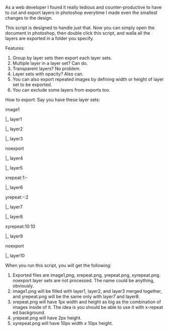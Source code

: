  As a web developer I found it really tedious and counter-productive to have to cut and export
 layers in photoshop everytime I made even the smallest changes to the design.

 This script is designed to handle just that. Now you can simply open the document in photoshop,
 then double click this script, and walla all the layers are exported in a folder you specify.

 Features:
 1. Group by layer sets then export each layer sets.
 2. Multiple layer in a layer set? Can do.
 3. Transparent layers? No problem.
 4. Layer sets with opacity? Also can.
 5. You can also export repeated images by defining width or height of layer set to be exported.
 6. You can exclude some layers from exports too.

 How to export:
 Say you have these layer sets:
 
 image1
 
 |_ layer1
 
 |_ layer2
 
 |_ layer3
 
 noexport
 
 |_ layer4
 
 |_ layer5
 
 xrepeat:1:-
 
 |_ layer6
 
 yrepeat:-:2
 
 |_ layer7
 
 |_ layer8
 
 xyrepeat:10:10
 
 |_ layer9
 
 noexport
 
 |_ layer10

When you run this script, you will get the following:
 1. Exported files are image1,png, xrepeat.png, yrepeat.png, xyrepeat.png. noexport layer sets are not processed.
    The name could be anything, obviously.
 2. image1.png will be filled with layer1, layer2, and layer3 merged together, and yrepeat.png will be the same only
    with layer7 and layer8.
 3. xrepeat.png will have 1px width and height as big as the combination of images inside of it. The idea is
    you should be able to use it with x-repeat ed background.
 4. yrepeat.png will have 2px height.
 5. xyrepeat.png will have 10px width x 10px height.